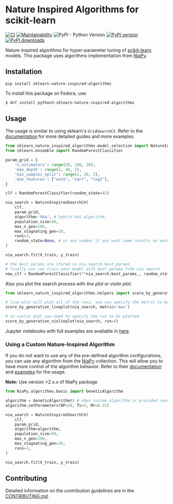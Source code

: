 # Nature Inspired Algorithms for scikit-learn

[![CI](https://github.com/timzatko/Sklearn-Nature-Inspired-Algorithms/workflows/CI/badge.svg?branch=master)](https://github.com/timzatko/Sklearn-Nature-Inspired-Algorithms/actions?query=workflow:CI+branch:master)
[![Maintainability](https://api.codeclimate.com/v1/badges/ed99e5c765bf5c95d716/maintainability)](https://codeclimate.com/github/timzatko/Sklearn-Nature-Inspired-Algorithms/maintainability)
![PyPI - Python Version](https://img.shields.io/pypi/pyversions/sklearn-nature-inspired-algorithms)
[![PyPI version](https://badge.fury.io/py/sklearn-nature-inspired-algorithms.svg)](https://pypi.org/project/sklearn-nature-inspired-algorithms/)
[![PyPI downloads](https://img.shields.io/pypi/dm/sklearn-nature-inspired-algorithms)](https://pypi.org/project/sklearn-nature-inspired-algorithms/)
 
Nature inspired algorithms for hyper-parameter tuning of [scikit-learn](https://github.com/scikit-learn/scikit-learn) models. This package uses algorithms implementation from [NiaPy](https://github.com/NiaOrg/NiaPy). 

## Installation

```shell script
pip install sklearn-nature-inspired-algorithms
```

To install this package on Fedora, use:

```sh
$ dnf install python3-sklearn-nature-inspired-algorithms
```

## Usage

The usage is similar to using sklearn's `GridSearchCV`. Refer to the [documentation](https://sklearn-nature-inspired-algorithms.readthedocs.io/en/stable/) for more detailed guides and more examples.

```python
from sklearn_nature_inspired_algorithms.model_selection import NatureInspiredSearchCV
from sklearn.ensemble import RandomForestClassifier

param_grid = { 
    'n_estimators': range(20, 100, 20), 
    'max_depth': range(2, 40, 2),
    'min_samples_split': range(2, 20, 2), 
    'max_features': ["auto", "sqrt", "log2"],
}

clf = RandomForestClassifier(random_state=42)

nia_search = NatureInspiredSearchCV(
    clf,
    param_grid,
    algorithm='hba', # hybrid bat algorithm
    population_size=50,
    max_n_gen=100,
    max_stagnating_gen=10,
    runs=3,
    random_state=None, # or any number if you want same results on each run
)

nia_search.fit(X_train, y_train)

# the best params are stored in nia_search.best_params_
# finally you can train your model with best params from nia search
new_clf = RandomForestClassifier(**nia_search.best_params_, random_state=42)
```

Also you plot the search process with _line plot_ or _violin plot_.

```python
from sklearn_nature_inspired_algorithms.helpers import score_by_generation_lineplot, score_by_generation_violinplot

# line plot will plot all of the runs, you can specify the metric to be plotted ('min', 'max', 'median', 'mean')
score_by_generation_lineplot(nia_search, metric='max')

# in violin plot you need to specify the run to be plotted
score_by_generation_violinplot(nia_search, run=0)
```

Jupyter notebooks with full examples are available in [here](examples/notebooks).

### Using a Custom Nature-Inspired Algorithm

If you do not want to use any of the pre-defined algorithm configurations, you can use any algorithm from the  [NiaPy](https://github.com/NiaOrg/NiaPy) collection.
This will allow you to have more control of the algorithm behavior. 
Refer to their [documentation](https://niapy.readthedocs.io/en/latest/) and [examples](https://github.com/NiaOrg/NiaPy/tree/master/examples) for the usage. 

__Note:__ Use version >2.x.x of NiaPy package

```python
from NiaPy.algorithms.basic import GeneticAlgorithm

algorithm = GeneticAlgorithm() # when custom algorithm is provided random_state is ignored
algorithm.setParameters(NP=50, Ts=5, Mr=0.25)

nia_search = NatureInspiredSearchCV(
    clf,
    param_grid,
    algorithm=algorithm,
    population_size=50,
    max_n_gen=100,
    max_stagnating_gen=20,
    runs=3,
)

nia_search.fit(X_train, y_train)
```

## Contributing 

Detailed information on the contribution guidelines are in the [CONTRIBUTING.md](./CONTRIBUTING.md).
